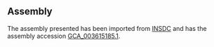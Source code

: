 
Assembly
--------

The assembly presented has been imported from 
[INSDC](http://www.insdc.org) and has the assembly accession
[GCA\_003615185.1](http://www.ebi.ac.uk/ena/data/view/GCA_003615185.1).

